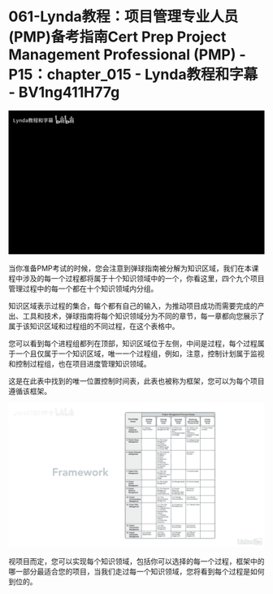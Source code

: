 # 061-Lynda教程：项目管理专业人员(PMP)备考指南Cert Prep Project Management Professional (PMP) - P15：chapter_015 - Lynda教程和字幕 - BV1ng411H77g

![](img/8991ca55c0a67b26432078b36b9c1253_0.png)

当你准备PMP考试的时候，您会注意到弹球指南被分解为知识区域，我们在本课程中涉及的每一个过程都将属于十个知识领域中的一个，你看这里，四个九个项目管理过程中的每一个都在十个知识领域内分组。

知识区域表示过程的集合，每个都有自己的输入，为推动项目成功而需要完成的产出、工具和技术，弹球指南将每个知识领域分为不同的章节，每一章都向您展示了属于该知识区域和过程组的不同过程，在这个表格中。

您可以看到每个进程组都列在顶部，知识区域位于左侧，中间是过程，每个过程属于一个且仅属于一个知识区域，唯一一个过程组，例如，注意，控制计划属于监视和控制过程组，也在项目进度管理知识领域。

这是在此表中找到的唯一位置控制时间表，此表也被称为框架，您可以为每个项目遵循该框架。

![](img/8991ca55c0a67b26432078b36b9c1253_2.png)

视项目而定，您可以实现每个知识领域，包括你可以选择的每一个过程，框架中的哪一部分最适合您的项目，当我们走过每一个知识领域，您将看到每个过程是如何到位的。


